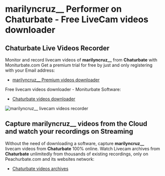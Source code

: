 # marilyncruz__ Performer on Chaturbate - Free LiveCam videos downloader

## Chaturbate Live Videos Recorder

Monitor and record livecam videos of **marilyncruz__** from **Chaturbate** with Moniturbate.com
Get a premium trial for free by just and only registering with your Email address:
* [marilyncruz__ Premium videos downloader](https://moniturbate.com/request-demo-licence-key.html)

Free livecam videos downloader - Moniturbate Software:
* [Chaturbate videos downloader](https://moniturbate.com/moniturbate-download-software.html)

![marilyncruz__ livecam videos recorder](https://peachurnet.com/templates/moniturbate-software.png)


## Capture marilyncruz__ videos from the Cloud and watch your recordings on Streaming

Without the need of downloading a software, capture **marilyncruz__** livecam videos from **Chaturbate** 100% online.
Watch Livecam archives from **Chaturbate** unlimitedly from thousands of existing recordings, only on Peachurbate.com and its websites network:
* [Chaturbate videos archives](https://peachurnet.com/)
